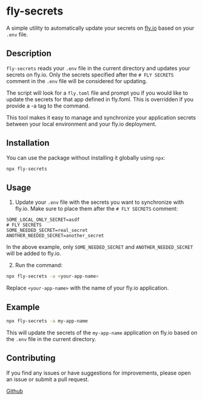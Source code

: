 # fly-secrets

A simple utility to automatically update your secrets on [fly.io](https://fly.io) based on your `.env` file.

## Description

`fly-secrets` reads your `.env` file in the current directory and updates your secrets on fly.io. Only the secrets specified after the `# FLY SECRETS` comment in the `.env` file will be considered for updating.

The script will look for a `fly.toml` file and prompt you if you would like to update the secrets for that app defined in fly.foml. This is overridden if you provide a -a tag to the command.

This tool makes it easy to manage and synchronize your application secrets between your local environment and your fly.io deployment.

## Installation

You can use the package without installing it globally using `npx`:

```bash
npx fly-secrets
```

## Usage

1. Update your `.env` file with the secrets you want to synchronize with fly.io. Make sure to place them after the `# FLY SECRETS` comment:

```env
SOME_LOCAL_ONLY_SECRET=asdf
# FLY SECRETS
SOME_NEEDED_SECRET=real_secret
ANOTHER_NEEDED_SECRET=another_secret
```

In the above example, only `SOME_NEEDED_SECRET` and `ANOTHER_NEEDED_SECRET` will be added to fly.io.

2. Run the command:

```bash
npx fly-secrets -a <your-app-name>
```

Replace `<your-app-name>` with the name of your fly.io application.

## Example

```bash
npx fly-secrets -a my-app-name
```

This will update the secrets of the `my-app-name` application on fly.io based on the `.env` file in the current directory.

## Contributing

If you find any issues or have suggestions for improvements, please open an issue or submit a pull request.

[Github](https://github.com/swalker326/fly-secrets)
